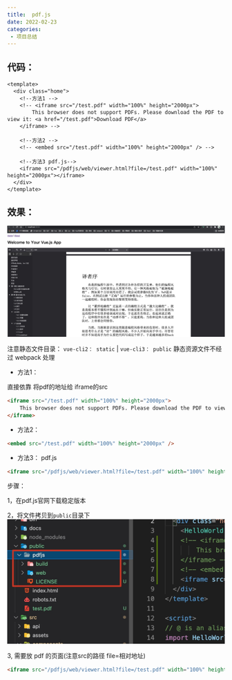 ```yaml
---
title:  pdf.js
date: 2022-02-23
categories: 
 - 项目总结
---
```

<Boxx type='tip' />

## 代码：

```vue
<template>
  <div class="home">
    <!--方法1 -->
    <!-- <iframe src="/test.pdf" width="100%" height="2000px">
        This browser does not support PDFs. Please download the PDF to view it: <a href="/test.pdf">Download PDF</a>
    </iframe> -->

    <!--方法2 -->
    <!-- <embed src="/test.pdf" width="100%" height="2000px" /> -->

    <!--方法3 pdf.js-->
    <iframe src="/pdfjs/web/viewer.html?file=/test.pdf" width="100%" height="2000px"></iframe>
  </div>
</template>
```
## 效果：

![p41](../../img/41.jpg)


注意静态文件目录： ```vue-cli2： static``` |  ```vue-cli3： public``` 静态资源文件不经过 webpack 处理

- 方法1： 

直接依靠 将pdf的地址给 iframe的src
```html
<iframe src="/test.pdf" width="100%" height="2000px">
    This browser does not support PDFs. Please download the PDF to view it: <a href="/test.pdf">Download PDF</a>
</iframe> 
```

- 方法2：

```html
<embed src="/test.pdf" width="100%" height="2000px" /> 
```

- 方法3： pdf.js

```html
<iframe src="/pdfjs/web/viewer.html?file=/test.pdf" width="100%" height="2000px"></iframe>
```

步骤：

1，在pdf.js官网下载稳定版本

2，将文件拷贝到```public```目录下
![p42](../../img/42.jpg)

3, 需要放 pdf 的页面(注意src的路径 file=相对地址)

```html
<iframe src="/pdfjs/web/viewer.html?file=/test.pdf" width="100%" height="2000px"></iframe>
```

